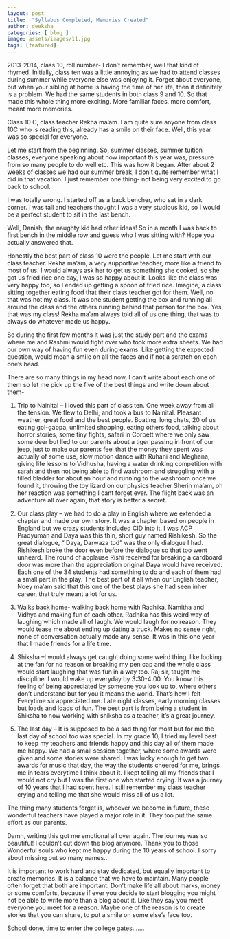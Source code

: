 ```yaml
---
layout: post
title:  "Syllabus Completed, Memories Created"
author: deeksha
categories: [ blog ]
image: assets/images/11.jpg
tags: [featured]
---
```


2013-2014, class 10, roll number- I don’t remember, well that kind of rhymed. Initially, class ten was a little annoying as we had to attend classes during summer while everyone else was enjoying it. Forget about everyone, but when your sibling at home is having the time of her life, then it definitely is a problem.
We had the same students in both class 9 and 10. So that made this whole thing more exciting. More familiar faces, more comfort, meant more memories.

Class 10 C, class teacher Rekha ma’am. I am quite sure anyone from class 10C who is reading this, already has a smile on their face. Well, this year was so special for everyone.

Let me start from the beginning. So, summer classes, summer tuition classes, everyone speaking about how important this year was, pressure from so many people to do well etc. This was how it began. After about 2 weeks of classes we had our summer break, I don’t quite remember what I did in that vacation. I just remember one thing- not being very excited to go back to school.

I was totally wrong. I started off as a back bencher, who sat in a dark corner. I was tall and teachers thought I was a very studious kid, so I would be a perfect student to sit in the last bench.

Well, Danish, the naughty kid had other ideas! So in a month I was back to first bench in the middle row and guess who I was sitting with? Hope you actually answered that.

Honestly the best part of class 10 were the people. Let me start with our class teacher. Rekha ma’am, a very supportive teacher, more like a friend to most of us. I would always ask her to get us something she cooked, so she got us fried rice one day, I was so happy about it. Looks like the class was very happy too, so I ended up getting a spoon of fried rice. Imagine, a class sitting together eating food that their class teacher got for them. Well, no that was not my class. It was one student getting the box and running all around the class and the others running behind that person for the box. Yes, that was my class! Rekha ma’am always told all of us one thing, that was to always do whatever made us happy.

So during the first few months it was just the study part and the exams where me and Rashmi would fight over who took more extra sheets. We had our own way of having fun even during exams. Like getting the expected question, would mean a smile on all the faces and if not a scratch on each one’s head.

There are so many things in my head now, I can’t write about each one of them so let me pick up the five of the best things and write down about them-

1) Trip to Nainital – I loved this part of class ten. One week away from all the tension. We flew to Delhi, and took a bus to Nainital. Pleasant weather, great food and the best people. Boating, long chats, 20 of us eating gol-gappa, unlimited shopping, eating others food, talking about horror stories, some tiny fights, safari in Corbett where we only saw some deer but lied to our parents about a tiger passing in front of our jeep, just to make our parents feel that the money they spent was actually of some use, slow motion dance with Ruhani and Meghana, giving life lessons to Vidhusha, having a water drinking competition with sarah and then not being able to find washroom and struggling with a filled bladder for about an hour and running to the washroom once we found it, throwing the toy lizard on our physics teacher Sherin ma’am, oh her reaction was something I cant forget ever. The flight back was an adventure all over again, that story is better a secret.

2) Our class play – we had to do a play in English where we extended a chapter and made our own story. It was a chapter based on people in England but we crazy students included CID into it. I was ACP Pradyuman and Daya was this thin, short guy named Rishikesh. So the great dialogue, “ Daya, Darwaza tod” was the only dialogue I had. Rishikesh broke the door even before the dialogue so that too went unheard. The round of applause Rishi received for breaking a cardboard door was more than the appreciation original Daya would have received. Each one of the 34 students had something to do and each of them had a small part in the play. The best part of it all when our English teacher, Noey ma’am said that this one of the best plays she had seen inher career, that truly meant a lot for us.

3) Walks back home- walking back home with Radhika, Namitha and Vidhya and making fun of each other. Radhika has this weird way of laughing which made all of laugh. We would laugh for no reason. They would tease me about ending up dating a truck. Makes no sense right, none of conversation actually made any sense. It was in this one year that I made friends for a life time.

4) Shiksha –I would always get caught doing some weird thing, like looking at the fan for no reason or breaking my pen cap and the whole class would start laughing that was fun in a way too. Raj sir, taught me discipline. I would wake up everyday by 3:30-4:00. You know this feeling of being appreciated by someone you look up to, where others don’t understand but for you it means the world. That’s how I felt Everytime sir appreciated me. Late night classes, early morning classes but loads and loads of fun. The best part is from being a student in Shiksha to now working with shiksha as a teacher, it’s a great journey.

5) The last day – It is supposed to be a sad thing for most but for me the last day of school too was special. In my grade 10, I tried my level best to keep my teachers and friends happy and this day all of them made me happy. We had a small session together, where some awards were given and some stories were shared. I was lucky enough to get two awards for music that day, the way the students cheered for me, brings me in tears everytime I think about it.
I kept telling all my friends that I would not cry but I was the first one who started crying. It was a journey of 10 years that I had spent here. I still remember my class teacher crying and telling me that she would miss all of us a lot.

The thing many students forget is, whoever we become in future, these wonderful teachers have played a major role in it. They too put the same effort as our parents.

Damn, writing this got me emotional all over again. The journey was so beautiful! I couldn’t cut down the blog anymore. Thank you to those Wonderful souls who kept me happy during the 10 years of school. I sorry about missing out so many names..

It is important to work hard and stay dedicated, but equally important to create memories. It is a balance that we have to maintain. Many people often forget that both are important. Don’t make life all about marks, money or some comforts, because if ever you decide to start blogging you might not be able to write more than a blog about it. Like they say you meet everyone you meet for a reason. Maybe one of the reason is to create stories that you can share, to put a smile on some else’s face too.

School done, time to enter the college gates…….
